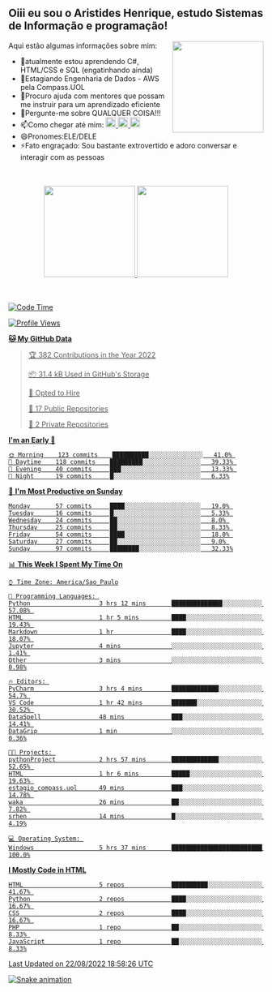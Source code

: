 ## Oiii eu sou o Aristides Henrique, estudo Sistemas de Informação e programação!

<div >
Aqui estão algumas informações sobre mim:<img align="right" height="180em" src="https://user-images.githubusercontent.com/97318481/177042589-45d62122-82a9-4a32-b3a7-87b322825b2f.png">
</div>

- 🌱atualmente estou aprendendo C#, HTML/CSS e SQL (engatinhando ainda)
- 👯Estagiando Engenharia de Dados - AWS pela Compass.UOL
- 🤔Procuro ajuda com mentores que possam me instruir para um aprendizado eficiente
- 💬Pergunte-me sobre QUALQUER COISA!!!
- 📫Como chegar até mim:
  <a href="https://www.instagram.com/aryhenry/" target="_blank">
  <img src="https://img.shields.io/badge/-Instagram-%23E4405F?style=for-the-badge&logo=instagram&logoColor=black" height="20px">
  </a>
  <a href="https://www.linkedin.com/in/aristides-henrique/" target="_blank">
  <img src="https://img.shields.io/badge/-LinkedIn-%230077B5?style=for-the-badge&logo=linkedin&logoColor=black" height="20px">
  </a> 
  <a href="mailto:arihenriqueuna@gmail.com">
  <img src="https://img.shields.io/badge/-Gmail-%23333?style=for-the-badge&logo=gmail&logoColor=white" height="20px">
  </a>
- 😄Pronomes:ELE/DELE
- ⚡Fato engraçado: Sou bastante extrovertido e adoro conversar e interagir com as pessoas
<br/>
<br/>
<div align="center">
  <a href="https://github.com/arihenrique">
  <img height="180em" src="https://github-readme-stats.vercel.app/api?username=arihenrique&show_icons=true&theme=dracula&include_all_commits=true&count_private=true"/>
  <img height="180em" src="https://github-readme-stats.vercel.app/api/top-langs/?username=arihenrique&layout=compact&langs_count=7&theme=dracula"/>
</div><br/><br/>

<!--START_SECTION:waka-->
![Code Time](http://img.shields.io/badge/Code%20Time-54%20hrs%207%20mins-blue)

![Profile Views](http://img.shields.io/badge/Profile%20Views-124-blue)

**🐱 My GitHub Data** 

> 🏆 382 Contributions in the Year 2022
 > 
> 📦 31.4 kB Used in GitHub's Storage 
 > 
> 💼 Opted to Hire
 > 
> 📜 17 Public Repositories 
 > 
> 🔑 2 Private Repositories  
 > 
**I'm an Early 🐤** 

```text
🌞 Morning    123 commits    ██████████░░░░░░░░░░░░░░░   41.0% 
🌇 Daytime    118 commits    █████████░░░░░░░░░░░░░░░░   39.33% 
🌃 Evening    40 commits     ███░░░░░░░░░░░░░░░░░░░░░░   13.33% 
🌙 Night      19 commits     █░░░░░░░░░░░░░░░░░░░░░░░░   6.33%

```
📅 **I'm Most Productive on Sunday** 

```text
Monday       57 commits     ████░░░░░░░░░░░░░░░░░░░░░   19.0% 
Tuesday      16 commits     █░░░░░░░░░░░░░░░░░░░░░░░░   5.33% 
Wednesday    24 commits     ██░░░░░░░░░░░░░░░░░░░░░░░   8.0% 
Thursday     25 commits     ██░░░░░░░░░░░░░░░░░░░░░░░   8.33% 
Friday       54 commits     ████░░░░░░░░░░░░░░░░░░░░░   18.0% 
Saturday     27 commits     ██░░░░░░░░░░░░░░░░░░░░░░░   9.0% 
Sunday       97 commits     ████████░░░░░░░░░░░░░░░░░   32.33%

```


📊 **This Week I Spent My Time On** 

```text
⌚︎ Time Zone: America/Sao_Paulo

💬 Programming Languages: 
Python                   3 hrs 12 mins       ██████████████░░░░░░░░░░░   57.08% 
HTML                     1 hr 5 mins         ████░░░░░░░░░░░░░░░░░░░░░   19.43% 
Markdown                 1 hr                ████░░░░░░░░░░░░░░░░░░░░░   18.07% 
Jupyter                  4 mins              ░░░░░░░░░░░░░░░░░░░░░░░░░   1.41% 
Other                    3 mins              ░░░░░░░░░░░░░░░░░░░░░░░░░   0.98%

🔥 Editors: 
PyCharm                  3 hrs 4 mins        █████████████░░░░░░░░░░░░   54.7% 
VS Code                  1 hr 42 mins        ███████░░░░░░░░░░░░░░░░░░   30.52% 
DataSpell                48 mins             ███░░░░░░░░░░░░░░░░░░░░░░   14.41% 
DataGrip                 1 min               ░░░░░░░░░░░░░░░░░░░░░░░░░   0.36%

🐱‍💻 Projects: 
pythonProject            2 hrs 57 mins       █████████████░░░░░░░░░░░░   52.65% 
HTML                     1 hr 6 mins         █████░░░░░░░░░░░░░░░░░░░░   19.63% 
estagio_compass.uol      49 mins             ███░░░░░░░░░░░░░░░░░░░░░░   14.78% 
waka                     26 mins             ██░░░░░░░░░░░░░░░░░░░░░░░   7.82% 
srhen                    14 mins             █░░░░░░░░░░░░░░░░░░░░░░░░   4.19%

💻 Operating System: 
Windows                  5 hrs 37 mins       █████████████████████████   100.0%

```

**I Mostly Code in HTML** 

```text
HTML                     5 repos             ██████████░░░░░░░░░░░░░░░   41.67% 
Python                   2 repos             ████░░░░░░░░░░░░░░░░░░░░░   16.67% 
CSS                      2 repos             ████░░░░░░░░░░░░░░░░░░░░░   16.67% 
PHP                      1 repo              ██░░░░░░░░░░░░░░░░░░░░░░░   8.33% 
JavaScript               1 repo              ██░░░░░░░░░░░░░░░░░░░░░░░   8.33%

```



 Last Updated on 22/08/2022 18:58:26 UTC
<!--END_SECTION:waka-->

![Snake animation](https://github.com/arihenrique/arihenrique/blob/output/github-contribution-grid-snake.svg)
